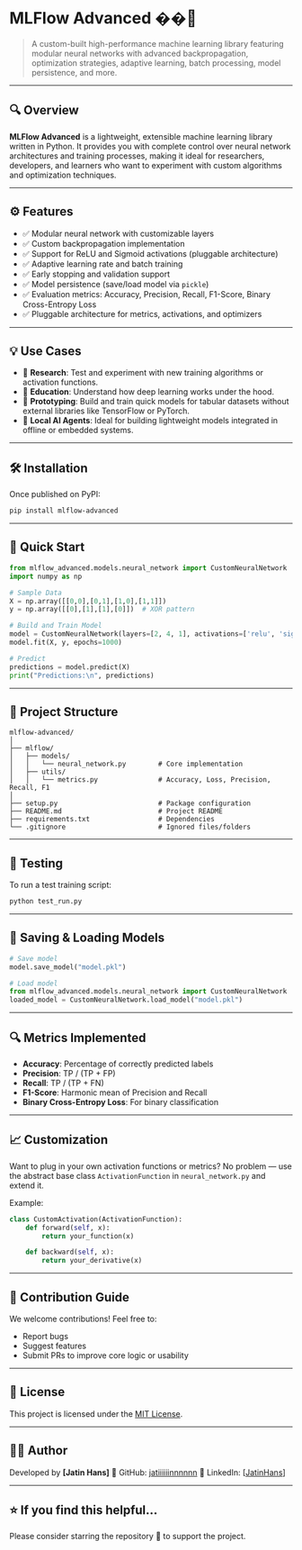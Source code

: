 # MLFlow Advanced ��🚀

> A custom-built high-performance machine learning library featuring modular neural networks with advanced backpropagation, optimization strategies, adaptive learning, batch processing, model persistence, and more.

---

## 🔍 Overview

**MLFlow Advanced** is a lightweight, extensible machine learning library written in Python. It provides you with complete control over neural network architectures and training processes, making it ideal for researchers, developers, and learners who want to experiment with custom algorithms and optimization techniques.

---

## ⚙️ Features

* ✅ Modular neural network with customizable layers
* ✅ Custom backpropagation implementation
* ✅ Support for ReLU and Sigmoid activations (pluggable architecture)
* ✅ Adaptive learning rate and batch training
* ✅ Early stopping and validation support
* ✅ Model persistence (save/load model via `pickle`)
* ✅ Evaluation metrics: Accuracy, Precision, Recall, F1-Score, Binary Cross-Entropy Loss
* ✅ Pluggable architecture for metrics, activations, and optimizers

---

## 💡 Use Cases

* 🔬 **Research**: Test and experiment with new training algorithms or activation functions.
* 🏫 **Education**: Understand how deep learning works under the hood.
* 🧪 **Prototyping**: Build and train quick models for tabular datasets without external libraries like TensorFlow or PyTorch.
* 🤖 **Local AI Agents**: Ideal for building lightweight models integrated in offline or embedded systems.

---

## 🛠️ Installation

Once published on PyPI:

```bash
pip install mlflow-advanced
```



---

## 🚀 Quick Start

```python
from mlflow_advanced.models.neural_network import CustomNeuralNetwork
import numpy as np

# Sample Data
X = np.array([[0,0],[0,1],[1,0],[1,1]])
y = np.array([[0],[1],[1],[0]])  # XOR pattern

# Build and Train Model
model = CustomNeuralNetwork(layers=[2, 4, 1], activations=['relu', 'sigmoid'], learning_rate=0.1)
model.fit(X, y, epochs=1000)

# Predict
predictions = model.predict(X)
print("Predictions:\n", predictions)
```

---

## 📁 Project Structure

```
mlflow-advanced/
│
├── mlflow/
│   ├── models/
│   │   └── neural_network.py        # Core implementation
│   ├── utils/
│   │   └── metrics.py               # Accuracy, Loss, Precision, Recall, F1
│
├── setup.py                         # Package configuration
├── README.md                        # Project README
├── requirements.txt                 # Dependencies
└── .gitignore                       # Ignored files/folders
```

---

## 🧪 Testing

To run a test training script:

```bash
python test_run.py
```

---

## 💾 Saving & Loading Models

```python
# Save model
model.save_model("model.pkl")

# Load model
from mlflow_advanced.models.neural_network import CustomNeuralNetwork
loaded_model = CustomNeuralNetwork.load_model("model.pkl")
```

---

## 🔍 Metrics Implemented

* **Accuracy**: Percentage of correctly predicted labels
* **Precision**: TP / (TP + FP)
* **Recall**: TP / (TP + FN)
* **F1-Score**: Harmonic mean of Precision and Recall
* **Binary Cross-Entropy Loss**: For binary classification

---

## 📈 Customization

Want to plug in your own activation functions or metrics? No problem — use the abstract base class `ActivationFunction` in `neural_network.py` and extend it.

Example:

```python
class CustomActivation(ActivationFunction):
    def forward(self, x):
        return your_function(x)

    def backward(self, x):
        return your_derivative(x)
```

---

## 🙌 Contribution Guide

We welcome contributions! Feel free to:

* Report bugs
* Suggest features
* Submit PRs to improve core logic or usability

---

## 📜 License

This project is licensed under the [MIT License](LICENSE).

---

## 👨‍💼 Author

Developed by **\[Jatin Hans]**
📢 GitHub: [jatiiiiiinnnnnn](https://github.com/jatiiiiiinnnnnn)
🔗 LinkedIn: \[[JatinHans](https://www.linkedin.com/in/jatin-hans-53892921b/)]

---

## ⭐️ If you find this helpful...

Please consider starring the repository 🌟 to support the project.
